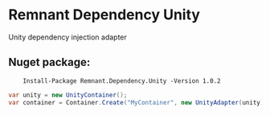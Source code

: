 # Remnant Dependency Unity
Unity dependency injection adapter


## Nuget package:

        Install-Package Remnant.Dependency.Unity -Version 1.0.2
        
```csharp
var unity = new UnityContainer();
var container = Container.Create("MyContainer", new UnityAdapter(unity));
```
